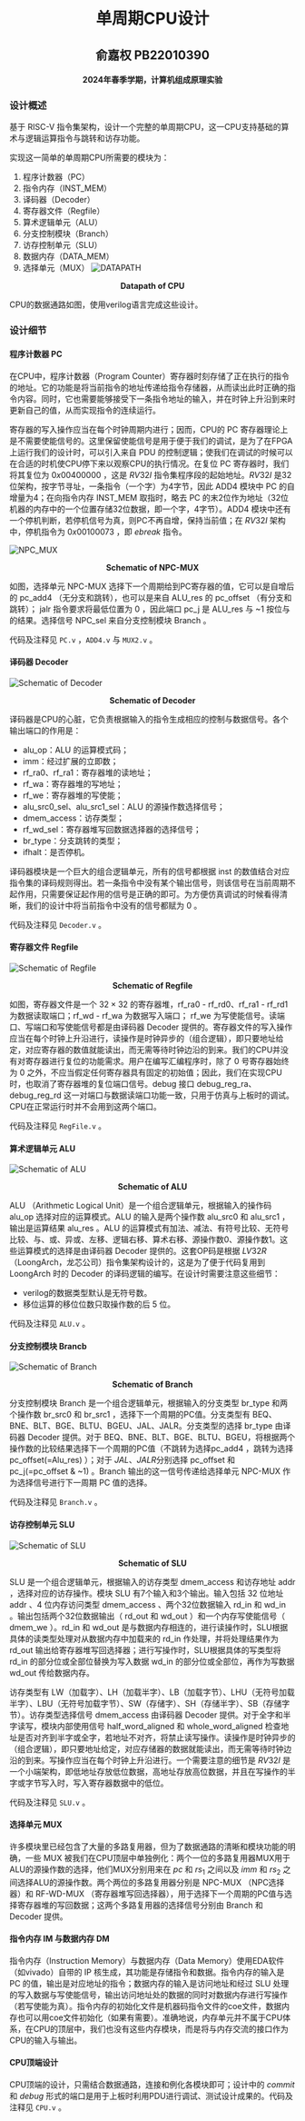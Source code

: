 # <center> 单周期CPU设计 </center>
## <center> 俞嘉权 PB22010390 </center>
#### <center> 2024年春季学期，计算机组成原理实验 </center>

### 设计概述

基于 RISC-V 指令集架构，设计一个完整的单周期CPU，这一CPU支持基础的算术与逻辑运算指令与跳转和访存功能。

实现这一简单的单周期CPU所需要的模块为：
1. 程序计数器（PC）
2. 指令内存（INST_MEM）
3. 译码器（Decoder）
4. 寄存器文件（Regfile）
5. 算术逻辑单元（ALU）
6. 分支控制模块（Branch）
7. 访存控制单元（SLU）
8. 数据内存（DATA_MEM）
9. 选择单元（MUX）
![DATAPATH](CPU.png "Datapath of CPU")
<center>  <b>Datapath of CPU</b>  </center>

CPU的数据通路如图，使用verilog语言完成这些设计。

### 设计细节

#### 程序计数器 PC

在CPU中，程序计数器（Program Counter）寄存器时刻存储了正在执行的指令的地址。它的功能是将当前指令的地址传递给指令存储器，从而读出此时正确的指令内容。同时，它也需要能够接受下一条指令地址的输入，并在时钟上升沿到来时更新自己的值，从而实现指令的连续运行。

寄存器的写入操作应当在每个时钟周期内进行；因而，CPU的 PC 寄存器理论上是不需要使能信号的。这里保留使能信号是用于便于我们的调试，是为了在FPGA上运行我们的设计时，可以引入来自 PDU 的控制逻辑；使我们在调试的时候可以在合适的时机使CPU停下来以观察CPU的执行情况。在复位 PC 寄存器时，我们将其复位为 $0x00400000$ ，这是 $RV32I$ 指令集程序段的起始地址。$RV32I$ 是32位架构，按字节寻址，一条指令（一个字）为4字节，因此 ADD4 模块中 PC 的自增量为4；在向指令内存 INST_MEM 取指时，略去 PC 的末2位作为地址（32位机器的内存中的一个位置存储32位数据，即一个字，4字节）。ADD4 模块中还有一个停机判断，若停机信号为真，则PC不再自增，保持当前值；在 $RV32I$ 架构中，停机指令为 $0x00100073$ ，即 $ebreak$ 指令。

![NPC_MUX](npc_mux_struc.png "Schematic of NPC-MUX")
<center>  <b>Schematic of NPC-MUX</b>  </center>

如图，选择单元 NPC-MUX 选择下一个周期给到PC寄存器的值，它可以是自增后的 pc_add4 （无分支和跳转），也可以是来自 ALU_res 的 pc_offset （有分支和跳转）； jalr 指令要求将最低位置为 $0$ ，因此端口 pc_j 是 ALU_res 与 ~1 按位与的结果。选择信号 NPC_sel 来自分支控制模块 Branch 。

代码及注释见 `PC.v` ，`ADD4.v` 与 `MUX2.v` 。

#### 译码器 Decoder

![Schematic of Decoder](decode_struc.png "Schematic of Decoder")
<center>  <b>Schematic of Decoder</b>  </center>

译码器是CPU的心脏，它负责根据输入的指令生成相应的控制与数据信号。各个输出端口的作用是：
- alu_op：ALU 的运算模式码；
- imm：经过扩展的立即数；
- rf_ra0、rf_ra1：寄存器堆的读地址；
- rf_wa：寄存器堆的写地址；
- rf_we：寄存器堆的写使能；
- alu_src0_sel、alu_src1_sel：ALU 的源操作数选择信号；
- dmem_access：访存类型；
- rf_wd_sel：寄存器堆写回数据选择器的选择信号；
- br_type：分支跳转的类型；
- ifhalt：是否停机。

译码器模块是一个巨大的组合逻辑单元，所有的信号都根据 inst 的数值结合对应指令集的译码规则得出。若一条指令中没有某个输出信号，则该信号在当前周期不起作用，只需要保证起作用的信号是正确的即可。为方便仿真调试的时候看得清晰，我们的设计中将当前指令中没有的信号都赋为 $0$ 。

代码及注释见 `Decoder.v` 。
#### 寄存器文件 Regfile

![Schematic of Regfile](rf_struc.png "Schematic of Regfile")
<center>  <b>Schematic of Regfile</b>  </center>

如图，寄存器文件是一个 $32 \times 32$ 的寄存器堆，rf_ra0 - rf_rd0、rf_ra1 - rf_rd1 为数据读取端口；rf_wd - rf_wa 为数据写入端口； rf_we 为写使能信号。读端口、写端口和写使能信号都是由译码器 Decoder 提供的。寄存器文件的写入操作应当在每个时钟上升沿进行，读操作是时钟异步的（组合逻辑），即只要地址给定，对应寄存器的数值就能读出，而无需等待时钟边沿的到来。我们的CPU并没有对寄存器进行复位的功能需求。用户在编写汇编程序时，除了 $0$ 号寄存器始终为 $0$ 之外，不应当假定任何寄存器具有固定的初始值；因此，我们在实现CPU时，也取消了寄存器堆的复位端口信号。debug 接口 debug_reg_ra、debug_reg_rd 这一对端口与数据读端口功能一致，只用于仿真与上板时的调试。CPU在正常运行时并不会用到这两个端口。

代码及注释见 `RegFile.v` 。

#### 算术逻辑单元 ALU

![Schematic of ALU](alu_struc.png "Schematic of ALU")
<center>  <b>Schematic of ALU</b>  </center>

ALU （Arithmetic Logical Unit）是一个组合逻辑单元，根据输入的操作码 alu_op 选择对应的运算模式。ALU 的输入是两个操作数 alu_src0 和 alu_src1 ，输出是运算结果 alu_res 。ALU 的运算模式有加法、减法、有符号比较、无符号比较、与、或、异或、左移、逻辑右移、算术右移、源操作数0、源操作数1。这些运算模式的选择是由译码器 Decoder 提供的。这套OP码是根据 $LV32R$ （LoongArch，龙芯公司）指令集架构设计的，这是为了便于代码复用到 LoongArch 时的 Decoder 的译码逻辑的编写。在设计时需要注意这些细节：
- verilog的数据类型默认是无符号数。
- 移位运算的移位位数只取操作数的后 $5$ 位。

代码及注释见 `ALU.v` 。

#### 分支控制模块 Brancb

![Schematic of Branch](branch_struc.png "Schematic of Branch")
<center>  <b>Schematic of Branch</b>  </center>

分支控制模块 Branch 是一个组合逻辑单元，根据输入的分支类型 br_type 和两个操作数 br_src0 和 br_src1 ，选择下一个周期的PC值。分支类型有 BEQ、BNE、BLT、BGE、BLTU、BGEU、JAL、JALR。分支类型的选择 br_type 由译码器 Decoder 提供。对于 BEQ、BNE、BLT、BGE、BLTU、BGEU，将根据两个操作数的比较结果选择下一个周期的PC值（不跳转为选择pc_add4 ，跳转为选择 pc_offset(=Alu_res) ）；对于 $JAL$、$JALR$分别选择 pc_offset 和 pc_j(=pc_offset & ~1) 。Branch 输出的这一信号传递给选择单元 NPC-MUX 作为选择信号进行下一周期 PC 值的选择。

代码及注释见 `Branch.v` 。

#### 访存控制单元 SLU

![Schematic of SLU](slu_struc.png "Schematic of SLU")
<center>  <b>Schematic of SLU</b>  </center>

SLU 是一个组合逻辑单元，根据输入的访存类型 dmem_access 和访存地址 addr ，选择对应的访存操作。模块 SLU 有7个输入和3个输出。输入包括 32  位地址 addr 、4 位内存访问类型 dmem_access 、两个32位数据输入 rd_in 和 wd_in 。输出包括两个32位数据输出（ rd_out 和 wd_out ）和一个内存写使能信号（ dmem_we ）。rd_in 和 wd_out 是与数据内存相连的，进行读操作时，SLU根据具体的读类型处理对从数据内存中加载来的 rd_in 作处理，并将处理结果作为 rd_out 输出给寄存器堆写回选择器；进行写操作时，SLU根据具体的写类型将 rd_in 的部分位或全部位替换为写入数据 wd_in 的部分位或全部位，再作为写数据 wd_out 传给数据内存。

访存类型有 LW（加载字）、LH（加载半字）、LB（加载字节）、LHU（无符号加载半字）、LBU（无符号加载字节）、SW（存储字）、SH（存储半字）、SB（存储字节）。访存类型选择信号 dmem_access 由译码器 Decoder 提供。对于全字和半字读写，模块内部使用信号 half_word_aligned 和 whole_word_aligned 检查地址是否对齐到半字或全字，若地址不对齐，将禁止读写操作。读操作是时钟异步的（组合逻辑），即只要地址给定，对应存储器的数据就能读出，而无需等待时钟边沿的到来。写操作应当在每个时钟上升沿进行。一个需要注意的细节是 $RV32I$ 是一个小端架构，即低地址存放低位数据，高地址存放高位数据，并且在写操作的半字或字节写入时，写入寄存器数据中的低位。

代码及注释见 `SLU.v` 。

#### 选择单元 MUX

许多模块里已经包含了大量的多路复用器，但为了数据通路的清晰和模块功能的明确，一些 MUX 被我们在CPU顶层中单独例化：两个一位的多路复用器MUX用于ALU的源操作数的选择，他们MUX分别用来在 $pc$ 和 $rs_1$ 之间以及 $imm$ 和 $rs_2$ 之间选择ALU的源操作数。两个两位的多路复用器分别是 NPC-MUX （NPC选择器）和 RF-WD-MUX （寄存器堆写回选择器），用于选择下一个周期的PC值与选择寄存器堆的写回数据；这两个多路复用器的选择信号分别由 Branch 和 Decoder 提供。

#### 指令内存 IM 与数据内存 DM
指令内存（Instruction Memory）与数据内存（Data Memory）使用EDA软件（如vivado）自带的 IP 核生成，其功能是存储指令和数据。指令内存的输入是 PC 的值，输出是对应地址的指令；数据内存的输入是访问地址和经过 SLU 处理的写入数据与写使能信号，输出访问地址处的数据的同时对数据内存进行写操作（若写使能为真）。指令内存的初始化文件是机器码指令文件的coe文件，数据内存也可以用coe文件初始化（如果有需要）。准确地说，内存单元并不属于CPU体系，在CPU的顶层中，我们也没有这些内存模块，而是将与内存交流的接口作为CPU的输入与输出。

#### CPU顶端设计

CPU顶端的设计，只需结合数据通路，连接和例化各模块即可；设计中的 $commit$ 和 $debug$ 形式的端口是用于上板时利用PDU进行调试、测试设计成果的。代码及注释见 `CPU.v` 。